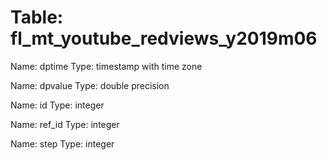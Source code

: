 Table: fl_mt_youtube_redviews_y2019m06
======================================

Name: dptime
Type: timestamp with time zone

Name: dpvalue
Type: double precision

Name: id
Type: integer

Name: ref_id
Type: integer

Name: step
Type: integer


